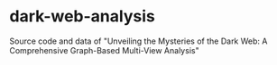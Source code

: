 # dark-web-analysis

Source code and data of "Unveiling the Mysteries of the Dark Web: A Comprehensive Graph-Based Multi-View Analysis"
